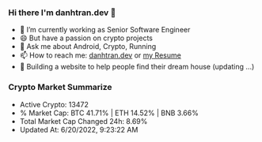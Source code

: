 ### Hi there I'm danhtran.dev 👋

- 🔭 I’m currently working as Senior Software Engineer
- 😄 But have a passion on crypto projects
- 💬 Ask me about Android, Crypto, Running 
- 📫 How to reach me: <a href="https://danhtran.dev" target="_blank">danhtran.dev</a> or <a href="Developer-Resume.pdf" target="_blank">my Resume</a>
- 🌱 Building a website to help people find their dream house (updating ...)

### Crypto Market Summarize
- Active Crypto: 13472
- % Market Cap: BTC 41.71% | ETH 14.52% | BNB 3.66%
- Total Market Cap Changed 24h: 8.69%
- Updated At: 6/20/2022, 9:23:22 AM
